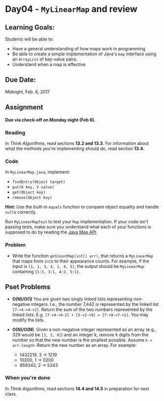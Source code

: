 # Day04 - `MyLinearMap` and review

## Learning Goals:

Students will be able to:

- Have a general understanding of how maps work in programming
- Be able to create a simple implementation of Java's `map` interface using an `ArrayList` of key-value pairs.
- Understand when a map is effective

## Due Date:

Midnight, Feb. 6, 2017

## Assignment

#### Due via check-off on Monday night (Feb 6).

### Reading

In *Think Algorithms*, read sections **13.2 and 13.3**. For information about what the methods you're implementing should do, read section **13.4**.

### Code

In `MyLinearMap.java`, implement:

- `findEntry(Object target)`
- `put(K key, V value)`
- `get(Object key)`
- `remove(Object key)`

**Hint:** Use the built-in `equals` function to compare object equality and handle `null`s correctly.

Run `MyLinearMapTest` to test your `Map` implementation. If your code isn't passing tests, make sure you understand what each of your functions is supposed to do by reading the [Java Map API](https://docs.oracle.com/javase/7/docs/api/java/util/Map.html).

### Problem

- Write the function `getCountMap(int[] arr)`,  that returns a `MyLinearMap` that maps from `int`s to their appearance counts. For example, if the input is `[1, 1, 3, 4, 1, 4, 5]`, the output should be `MyLinearMap` containing `{1:3, 3:1, 4:2, 5:1}`.

## Pset Problems
- **O(N)/O(1)** You are given two singly linked lists representing non-negative integers. I.e., the number 7,442 is represented by the linked list `[7->4->4->2]`. Return the sum of the two numbers represented by the linked lists. E.g. `[7->4->4-2] + [5->2->9] = [7->9->7->1]`. You may modify the lists.

- **O(N)/O(N)**. Given a non-negative integer represented as an array (e.g., 329 would be `[3, 2, 9]`) and an integer k, remove k digits from the number so that the new number is the smallest possible. Assume `k < arr.length`. Return the new number as an array.  For example:
  - 1432219, 3 -> 1219
  - 10200, 1 -> 0200
  - 859343, 2 -> 5343

### When you're done

In *Think Algorithms*, read sections **14.4 and 14.5** in preparation for next class.
